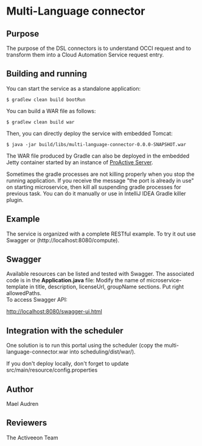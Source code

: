 # Multi-Language connector

## Purpose

The purpose of the DSL connectors is to understand OCCI request and to transform them into a Cloud Automation Service request entry.

## Building and running

You can start the service as a standalone application:
```
$ gradlew clean build bootRun
```

You can build a WAR file as follows:

```
$ gradlew clean build war
```

Then, you can directly deploy the service with embedded Tomcat:

```
$ java -jar build/libs/multi-language-connector-0.0.0-SNAPSHOT.war
```

The WAR file produced by Gradle can also be deployed in the embedded Jetty container started by an instance of [ProActive Server](https://github.com/ow2-proactive/scheduling).

Sometimes the gradle processes are not killing properly when you stop the running application. If you receive the message "the port is already in use" on starting microservice, then kill all suspending gradle processes for previous task. You can do it manually or use in IntelliJ IDEA Gradle killer plugin.

## Example
The service is organized with a complete RESTful example.
To try it out use Swagger or (http://localhost:8080/compute).

## Swagger

Available resources can be listed and tested with Swagger. The associated code is in the **Application.java** file:
Modify the name of microservice-template in title, description, licenseUrl, groupName sections. Put right allowedPaths.<br>
To access Swagger API:

[http://localhost:8080/swagger-ui.html](http://localhost:8080/swagger-ui.html)

## Integration with the scheduler

One solution is to run this portal using the scheduler (copy the multi-language-connector.war into scheduling/dist/war/).

If you don't deploy locally, don't forget to update src/main/resource/config.properties

## Author

Mael Audren

## Reviewers

The Activeeon Team

